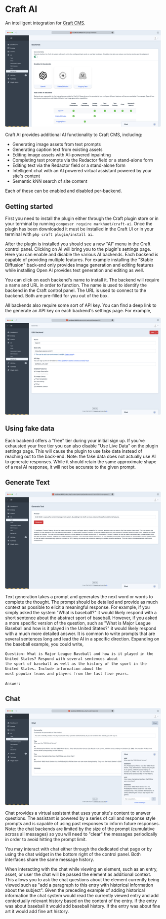 # Craft AI

An intelligent integration for [Craft CMS](https://craftcms.com/).

![screenshot.png](assets/screenshot.png)

Craft AI provides additional AI functionality to Craft CMS, including:

- Generating image assets from text prompts
- Generating caption text from existing assets
- Editing image assets with AI-powered inpainting
- Completing text prompts via the Redactor field or a stand-alone form
- Editing text via the Redactor field or a stand-alone form
- Intelligent chat with an AI powered virtual assistant powered by your site's content
- Semantic kNN search of site content

Each of these can be enabled and disabled per-backend.

## Getting started

First you need to install the plugin either through the Craft plugin store or in your terminal by running
`composer require markhuot/craft-ai`. Once the plugin has been downloaded it must be installed in the
Craft UI or in your terminal with `php craft plugin/install ai`.

After the plugin is installed you should see a new "AI" menu in the Craft control panel. Clicking on AI
will bring you to the plugin's settings page. Here you can enable and disable the various AI backends. Each
backend is capable of providing multiple features. For example installing the "Stable Diffusion" back-end
only provides image generation and editing features while installing Open AI provides text generation and
editing as well.

You can click on each backend's name to install it. The backend will require a name and URL in order to
function. The name is used to identify the backend in the Craft control panel. The URL is used to connect
to the backend. Both are pre-filled for you out of the box.

All backends also require some sort of API key. You can find a deep link to the generate an API key on
each backend's settings page. For example,

![settings-openai.png](assets/settings-openai.png)

## Using fake data

Each backend offers a "free" tier during your initial sign up. If you've exhausted your free tier you can
also disable "Use Live Data" on the plugin settings page. This will cause the plugin to use fake data
instead of reaching out to the back-end. Note: the fake data does not actually use AI to generate responses.
While it should retain the same approximate shape of a real AI response, it will not be accurate to the
given prompt.

## Generate Text

![text-generation.png](assets/text-generation.png)

Text generation takes a prompt and generates the next word or words to complete the thought. The prompt should
be detailed and provide as much context as possible to elicit a meaningful response. For example, if you simply
asked the system "What is baseball?" it would likely respond with a short sentence about the abstract sport of
baseball. However, if you asked a more specific version of the question, such as "What is Major League Baseball
and how is it played in the United States?" it would likely respond with a much more detailed answer. It is common
to write prompts that are several sentences long and lead the AI in a specific direction. Expanding on the
baseball example, you could write,

```
Question: What is Major League Baseball and how is it played in the United States? Respond with several sentences about
the sport of baseball as well as the history of the sport in the United States. Include information about the
most popular teams and players from the last five years.

Answer:
```

## Chat

![chat.png](assets/chat.png)

Chat provides a virtual assistant that uses your site's content to answer questions. The assistant is powered by a series
of call and response style prompts and is capable of using past responses to inform future responses. Note: the chat
backends are limited by the size of the prompt (cumulative across all messages) so you will need to "clear" the messages
periodically in order to avoid hitting the prompt limit.

You may interact with chat either through the dedicated chat page or by using the chat widget in the bottom right of the
control panel. Both interfaces share the same message history.

When interacting with the chat while viewing an element, such as an entry, asset, or user the chat will be passed the
element as additional context. This allows you to ask the chat questions about the element currently being viewed such as
"add a paragraph to this entry with historical information about the subject". Given the preceding example of adding
historical information the chat system would read the currently viewed entry and add contextually relevant history based
on the content of the entry. If the entry was about baseball it would add baseball history. If the entry was about
fine art it would add fine art history.
